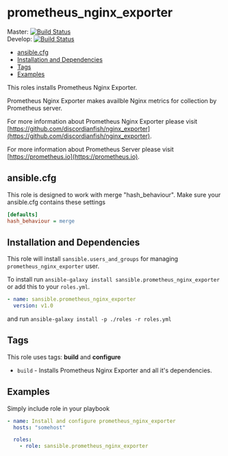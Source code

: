 # prometheus_nginx_exporter

Master: [![Build Status](https://travis-ci.org/sansible/prometheus_nginx_exporter.svg?branch=master)](https://travis-ci.org/sansible/prometheus_nginx_exporter)  
Develop: [![Build Status](https://travis-ci.org/sansible/prometheus_nginx_exporter.svg?branch=develop)](https://travis-ci.org/sansible/prometheus_nginx_exporter)

* [ansible.cfg](#ansible-cfg)
* [Installation and Dependencies](#installation-and-dependencies)
* [Tags](#tags)
* [Examples](#examples)

This roles installs Prometheus Nginx Exporter.

Prometheus Nginx Exporter makes availble Nginx metrics for collection by Prometheus server.

For more information about Prometheus Nginx Exporter please visit
[https://github.com/discordianfish/nginx_exporter](https://github.com/discordianfish/nginx_exporter).

For more information about Prometheus Server please visit
[https://prometheus.io](https://prometheus.io).


## ansible.cfg

This role is designed to work with merge "hash_behaviour". Make sure your
ansible.cfg contains these settings

```INI
[defaults]
hash_behaviour = merge
```




## Installation and Dependencies

This role will install `sansible.users_and_groups` for managing `prometheus_nginx_exporter` user.

To install run `ansible-galaxy install sansible.prometheus_nginx_exporter` or add this to your
`roles.yml`.

```YAML
- name: sansible.prometheus_nginx_exporter
  version: v1.0
```

and run `ansible-galaxy install -p ./roles -r roles.yml`




## Tags

This role uses tags: **build** and **configure**

* `build` - Installs Prometheus Nginx Exporter and all it's dependencies.



## Examples

Simply include role in your playbook

```YAML
- name: Install and configure prometheus_nginx_exporter
  hosts: "somehost"

  roles:
    - role: sansible.prometheus_nginx_exporter
```
